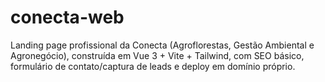 # conecta-web
Landing page profissional da Conecta (Agroflorestas, Gestão Ambiental e Agronegócio), construída em Vue 3 + Vite + Tailwind, com SEO básico, formulário de contato/captura de leads e deploy em domínio próprio.
